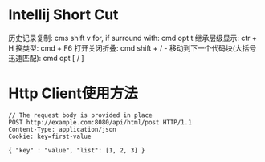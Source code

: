 # Intellij Short Cut
历史记录复制: cms shift v
for, if surround with: cmd opt t
继承层级显示: ctr + H
换类型: cmd + F6
打开关闭折叠: cmd shift + / -
移动到下一个代码块(大括号迅速匹配): cmd opt [ / ]

# Http Client使用方法
```
// The request body is provided in place
POST http://example.com:8080/api/html/post HTTP/1.1
Content-Type: application/json
Cookie: key=first-value

{ "key" : "value", "list": [1, 2, 3] }
```